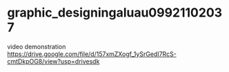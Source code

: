# graphic_designingaluau09921102037
video demonstration https://drive.google.com/file/d/157xmZXogf_1ySrGedI7RcS-cmtDkpOG8/view?usp=drivesdk
